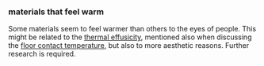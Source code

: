 ### materials that feel warm

Some materials seem to feel warmer than others to the eyes
of people. This might be related to the 
[thermal effusicity](https://en.wikipedia.org/wiki/Thermal_effusivity),
mentioned also when discussing the 
[floor contact temperature](code=floor_contact_temperature),
but also to more aesthetic reasons. Further research is 
required.
